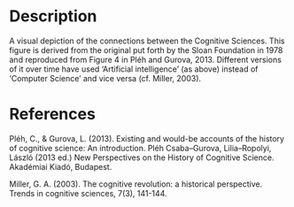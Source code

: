 # Description
A visual depiction of the connections between the Cognitive Sciences. This figure is derived from the original put forth by the Sloan Foundation in 1978 and reproduced from Figure 4 in Pléh and Gurova, 2013. Different versions of it over time have used ‘Artificial intelligence’ (as above) instead of ‘Computer Science’ and vice versa (cf. Miller, 2003).

# References

Pléh, C., & Gurova, L. (2013). Existing and would-be accounts of the history of cognitive science: An introduction. Pléh Csaba–Gurova, Lilia–Ropolyi, László (2013 ed.) New Perspectives on the History of Cognitive Science. Akadémiai Kiadó, Budapest.

Miller, G. A. (2003). The cognitive revolution: a historical perspective. Trends in cognitive sciences, 7(3), 141-144.

